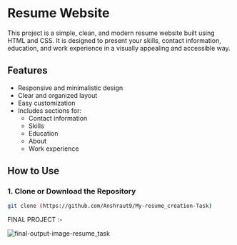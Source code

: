 # Resume Website

This project is a simple, clean, and modern resume website built using HTML and CSS. It is designed to present your skills, contact information, education, and work experience in a visually appealing and accessible way.

## Features
- Responsive and minimalistic design
- Clear and organized layout
- Easy customization
- Includes sections for:
  - Contact information
  - Skills
  - Education
  - About
  - Work experience

## How to Use

### 1. Clone or Download the Repository
```bash
git clone (https://github.com/Anshraut9/My-resume_creation-Task)
```

FINAL PROJECT :- 

![final-output-image-resume_task](https://github.com/user-attachments/assets/5f4a8927-78f8-40b1-ac84-1d88b0401164)
